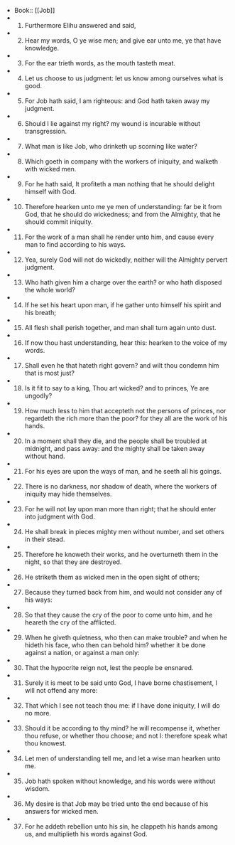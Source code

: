 - Book:: [[Job]]
- 1. Furthermore Elihu answered and said,
- 2. Hear my words, O ye wise men; and give ear unto me, ye that have knowledge.
- 3. For the ear trieth words, as the mouth tasteth meat.
- 4. Let us choose to us judgment: let us know among ourselves what is good.
- 5. For Job hath said, I am righteous: and God hath taken away my judgment.
- 6. Should I lie against my right? my wound is incurable without transgression.
- 7. What man is like Job, who drinketh up scorning like water?
- 8. Which goeth in company with the workers of iniquity, and walketh with wicked men.
- 9. For he hath said, It profiteth a man nothing that he should delight himself with God.
- 10. Therefore hearken unto me ye men of understanding: far be it from God, that he should do wickedness; and from the Almighty, that he should commit iniquity.
- 11. For the work of a man shall he render unto him, and cause every man to find according to his ways.
- 12. Yea, surely God will not do wickedly, neither will the Almighty pervert judgment.
- 13. Who hath given him a charge over the earth? or who hath disposed the whole world?
- 14. If he set his heart upon man, if he gather unto himself his spirit and his breath;
- 15. All flesh shall perish together, and man shall turn again unto dust.
- 16. If now thou hast understanding, hear this: hearken to the voice of my words.
- 17. Shall even he that hateth right govern? and wilt thou condemn him that is most just?
- 18. Is it fit to say to a king, Thou art wicked? and to princes, Ye are ungodly?
- 19. How much less to him that accepteth not the persons of princes, nor regardeth the rich more than the poor? for they all are the work of his hands.
- 20. In a moment shall they die, and the people shall be troubled at midnight, and pass away: and the mighty shall be taken away without hand.
- 21. For his eyes are upon the ways of man, and he seeth all his goings.
- 22. There is no darkness, nor shadow of death, where the workers of iniquity may hide themselves.
- 23. For he will not lay upon man more than right; that he should enter into judgment with God.
- 24. He shall break in pieces mighty men without number, and set others in their stead.
- 25. Therefore he knoweth their works, and he overturneth them in the night, so that they are destroyed.
- 26. He striketh them as wicked men in the open sight of others;
- 27. Because they turned back from him, and would not consider any of his ways:
- 28. So that they cause the cry of the poor to come unto him, and he heareth the cry of the afflicted.
- 29. When he giveth quietness, who then can make trouble? and when he hideth his face, who then can behold him? whether it be done against a nation, or against a man only:
- 30. That the hypocrite reign not, lest the people be ensnared.
- 31. Surely it is meet to be said unto God, I have borne chastisement, I will not offend any more:
- 32. That which I see not teach thou me: if I have done iniquity, I will do no more.
- 33. Should it be according to thy mind? he will recompense it, whether thou refuse, or whether thou choose; and not I: therefore speak what thou knowest.
- 34. Let men of understanding tell me, and let a wise man hearken unto me.
- 35. Job hath spoken without knowledge, and his words were without wisdom.
- 36. My desire is that Job may be tried unto the end because of his answers for wicked men.
- 37. For he addeth rebellion unto his sin, he clappeth his hands among us, and multiplieth his words against God.
